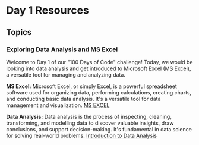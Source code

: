 # Day 1 Resources

## Topics

### Exploring Data Analysis and MS Excel

Welcome to Day 1 of our "100 Days of Code" challenge! Today, we would be looking into data analysis and get introduced to Microsoft Excel (MS Excel), a versatile tool for managing and analyzing data.

**MS Excel:** Microsoft Excel, or simply Excel, is a powerful spreadsheet software used for organizing data, performing calculations, creating charts, and conducting basic data analysis. It's a versatile tool for data management and visualization.
[MS EXCEL](https://www.youtube.com/watch?v=yZvFH7B6gKI)


**Data Analysis:** Data analysis is the process of inspecting, cleaning, transforming, and modelling data to discover valuable insights, draw conclusions, and support decision-making. It's fundamental in data science for solving real-world problems.
[Introduction to Data Analysis](https://www.youtube.com/watch?v=1os-MS0SWVs) 